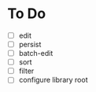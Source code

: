 # To Do

 - [ ] edit
 - [ ] persist
 - [ ] batch-edit
 - [ ] sort
 - [ ] filter
 - [ ] configure library root
